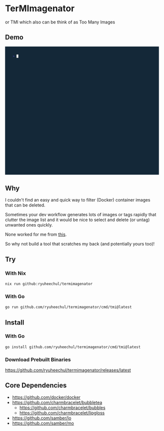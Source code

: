 # TerMImagenator

or TMI which also can be think of as Too Many Images

## Demo

![vhs/demo.gif](./vhs/demo.gif)

## Why

I couldn't find an easy and quick way to filter (Docker) container images that
can be deleted.

Sometimes your dev workflow generates lots of images or tags rapidly that
clutter the image list and it would be nice to select and delete (or untag)
unwanted ones quickly.

None worked for me from
[this](https://stackoverflow.com/questions/32490229/how-can-i-delete-docker-images-by-tag-preferably-with-wildcarding).

So why not build a tool that scratches my back (and potentially yours too)!

## Try

### With Nix

```bash
nix run github:ryuheechul/termimagenator
```

### With Go

```bash
go run github.com/ryuheechul/termimagenator/cmd/tmi@latest
```

## Install

### With Go

```bash
go install github.com/ryuheechul/termimagenator/cmd/tmi@latest
```

### Download Prebuilt Binaries

https://github.com/ryuheechul/termimagenator/releases/latest

## Core Dependencies

- https://github.com/docker/docker
- https://github.com/charmbracelet/bubbletea
  - https://github.com/charmbracelet/bubbles
  - https://github.com/charmbracelet/lipgloss
- https://github.com/samber/lo
- https://github.com/samber/mo
